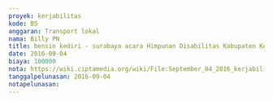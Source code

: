 ```yaml
---
proyek: kerjabilitas
kode: B5
anggaran: Transport lokal
nama: Billy PN
title: bensin kediri - surabaya acara Himpunan Disabilitas Kabupaten Kediri
date: 2016-09-04
biaya: 100000
nota: https://wiki.ciptamedia.org/wiki/File:September_04_2016_kerjabilitas_B5_bensin_billy.jpg
tanggalpelunasan: 2016-09-04
notapelunasan:
---
```

